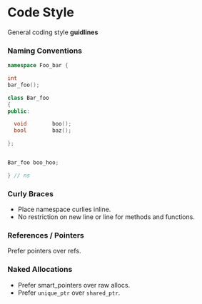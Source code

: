 # Code Style

General coding style **guidlines**

### Naming Conventions

```cpp
namespace Foo_bar {

int
bar_foo();

class Bar_foo
{
public:

  void        boo();
  bool        baz();

};


Bar_foo boo_hoo;

} // ns
```


### Curly Braces

- Place namespace curlies inline.
- No restriction on new line or line for methods and functions.



### References / Pointers

Prefer pointers over refs.



### Naked Allocations

- Prefer smart_pointers over raw allocs.
- Prefer `unique_ptr` over `shared_ptr`.
